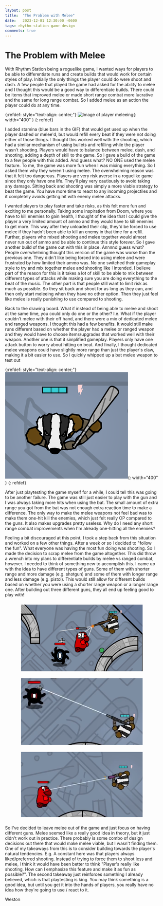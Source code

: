 ```yaml
---
layout: post
title:  "The Problem with Melee"
date:   2023-12-01 12:30:00 -0600
tags: rhythm-station game-design
comments: true
---
```


# The Problem with Melee

With Rhythm Station being a roguelike game, I wanted ways for players to be able to differentiate runs and create builds that would work for certain styles of play.
Initially the only things the player could do were shoot and dash. A few people that played the game had asked for the ability to melee and I thought this would be a good way to differentiate builds.
There could be items that improved melee or made short range combat more lucrative and the same for long range combat. So I added melee as an action the player could do at any time.

{:refdef: style="text-align: center;"}
![Image of player meleeing](/assets/images/blogs/the-problem-with-melee/hand-melee.gif){: width="400" }
{: refdef}

I added stamina (blue bars in the GIF) that would get used up when the player dashed or melee'd, but would refill every beat if they were not doing either of those things.
I thought this worked well with the shooting, which had a similar mechanism of using bullets and refilling while the player wasn't shooting. Players would have to balance between
melee, dash, and shooting, adding a depth of skill to the game. So I gave a build of the game to a few people with this added. And guess what? NO ONE used the melee feature.
To me, the game was more fun when I was mixing everything. So I asked them why they weren't using melee. The overwhelming reason was that it felt too dangerous. Players are very risk averse
in a roguelike game since they only have one life. They'll play very cautiously to avoid taking any damage. Sitting back and shooting was simply a more viable strategy to beat the game.
You have more time to react to any incoming projectiles and it completely avoids getting hit with enemy melee attacks.

I wanted players to play faster and take risks, as this felt more fun and exciting to me personally. Taking some inspiration from Doom, where you have to kill enemies to gain health,
I thought of the idea that I could give the player a very limited amount of ammo and they would have to kill enemies to get more. This way after they unloaded their clip, they'd
be forced to use melee if they hadn't been able to kill an enemy in that time for a refill. Further, players who mixed shooting and melee together would almost never run out of ammo and
be able to continue this style forever. So I gave another build of the game out with this in place. Annnnd guess what? People overwhelming thought this version of the game was worse than the
previous one. They didn't like being forced into using melee and were frustrated by how limited their ammo was. No one switched their gameplay style to try and mix together melee and shooting like I intended.
I believe part of the reason for this is it takes a lot of skill to be able to mix between different types of attacks while making sure you are doing everything to the beat of the music.
The other part is that people still want to limit risk as much as possible. So they sit back and shoot for as long as they can, and then only start meleeing when they have no other option.
Then they just feel like melee is really punishing to use compared to shooting.

Back to the drawing board. What if instead of being able to melee and shoot at the same time, you could only do one or the other? I.e. What if the player couldn't melee with their off hand, and there were a
mix of dedicated melee and ranged weapons. I thought this had a few benefits. It would still make runs different based on whether the player had a melee or ranged weapon and they would have to choose items/upgrades
that worked well with their weapon. Another one is that it simplified gameplay. Players only have one attack button to worry about hitting on beat. And finally, I thought dedicated melee weapons could have slightly
more range than just the player's claw, making it a bit easier to use. So I quickly whipped up a bat melee weapon to test out

{:refdef: style="text-align: center;"}
![Image of player holding bat](/assets/images/blogs/the-problem-with-melee/Bat.png){: width="400" }
{: refdef}

After just playtesting the game myself for a while, I could tell this was going to be another failure. The game was still just easier to play with the gun and I was always taking more hits when using the bat.
The small amount of extra range you got from the bat was not enough extra reaction time to make a difference. The only way to make the melee weapons not feel bad was to make them one-hit kill the enemies, which
just felt really OP compared to the guns. It also makes upgrades pretty useless. Why do I need any short range combat improvements when I'm already one-hitting all the enemies?

Feeling a bit discouraged at this point, I took a step back from this situation and worked on a few other things. After a week or so I decided to "follow the fun". What everyone was having the most fun doing was shooting.
So I made the decision to scrap melee from the game altogether. This did throw a wrench into my plans to differentiate builds by melee vs ranged combat, however. I needed to think of something new to accomplish this.
I came up with the idea to have different types of guns. Some of them with shorter range and more damage (e.g. shotgun) and some of them with longer range and less damage (e.g. pistol). This would still allow for
different builds based on whether you were using a shorter range weapon or a longer range one. After building out three different guns, they all end up feeling good to play with!

<div align="center">
  <img alt="Image of player shooting shotgun" src="/assets/images/blogs/the-problem-with-melee/shotgun-shot.png" width="400" style="margin: 10px;"/>
  <img alt="Image of player shooting assault rifle" src="/assets/images/blogs/the-problem-with-melee/assault-rifle-shot2.png" width="400" style="margin: 10px;"/>
  <img alt="Image of player shooting pistol" src="/assets/images/blogs/the-problem-with-melee/pistol-shot.png" width="400" style="margin: 10px;"/>
</div>

So I've decided to leave melee out of the game and just focus on having different guns. Melee seemed like a really good idea in theory, but it just didn't work out in practice.
There probably is some combo of design decisions out there that would make melee viable, but I wasn't finding them. One of my takeaways from this is to consider building towards the player's natural tendencies.
E.g. A constant here was that players always liked/preferred shooting. Instead of trying to force them to shoot less and melee, I think it would have been better to think "Player's really like shooting.
How can I emphasize this feature and make it as fun as possible?". The second takeaway just reinforces something I already believed, which is that playtesting is king. You may think something is a good idea, but
until you get it into the hands of players, you really have no idea how they're going to use / react to it.

Weston